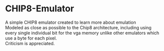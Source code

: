 # CHIP8-Emulator
A simple CHIP8 emulator created to learn more about emulation<br>
Modeled as close as possible to the Chip8 architecture, including using every single individual bit for the vga memory unlike other emulators which use a byte for each pixel.<br>
Criticism is appreciated.
